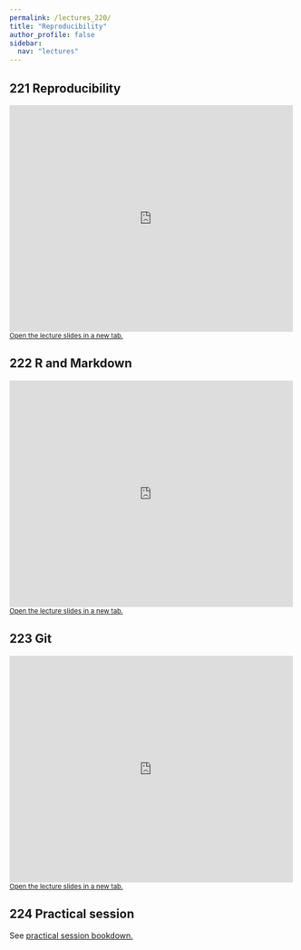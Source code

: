 ```yaml
---
permalink: /lectures_220/
title: "Reproducibility"
author_profile: false
sidebar:
  nav: "lectures"
---
```



## 221 Reproducibility

<div style="position: relative; width: 500px; height: 400px;">
<iframe src="https://sdesabbata.github.io/granolarr/lectures/html/221_L_Reproducibility.html" title="221_L_Reproducibility" frameborder="0" style="width: 1000px; height: 800px; -webkit-transform: scale(0.5) translate(-500px,-400px);-moz-transform: scale(0.5) translate(-500px,-400px); "></iframe>
</div>

<small>
<a href="https://sdesabbata.github.io/granolarr/lectures/html/221_L_Reproducibility" target="_blank">Open the lecture slides in a new tab.</a>
</small>

## 222 R and Markdown

<div style="position: relative; width: 500px; height: 400px;">
<iframe src="https://sdesabbata.github.io/granolarr/lectures/html/222_L_RMarkdown.html" title="222_L_RMarkdown" frameborder="0" style="width: 1000px; height: 800px; -webkit-transform: scale(0.5) translate(-500px,-400px);-moz-transform: scale(0.5) translate(-500px,-400px); "></iframe>
</div>

<small>
<a href="https://sdesabbata.github.io/granolarr/lectures/html/222_L_RMarkdown" target="_blank">Open the lecture slides in a new tab.</a>
</small>

## 223 Git

<div style="position: relative; width: 500px; height: 400px;">
<iframe src="https://sdesabbata.github.io/granolarr/lectures/html/223_L_Git.html" title="223_L_Git" frameborder="0" style="width: 1000px; height: 800px; -webkit-transform: scale(0.5) translate(-500px,-400px);-moz-transform: scale(0.5) translate(-500px,-400px); "></iframe>
</div>

<small>
<a href="https://sdesabbata.github.io/granolarr/lectures/html/223_L_Git" target="_blank">Open the lecture slides in a new tab.</a>
</small>

## 224 Practical session

See <a href="https://sdesabbata.github.io/granolarr/practicals/bookdown/reproducibility" target="_blank">practical session bookdown.</a>
